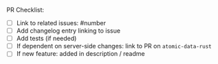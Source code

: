 PR Checklist:

- [ ] Link to related issues: #number
- [ ] Add changelog entry linking to issue
- [ ] Add tests (if needed)
- [ ] If dependent on server-side changes: link to PR on `atomic-data-rust`
- [ ] If new feature: added in description / readme
